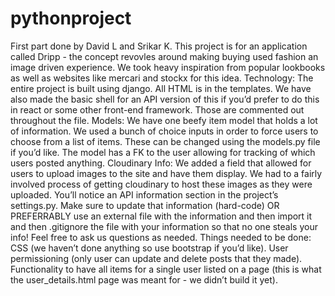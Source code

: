 # pythonproject
First part done by David L and Srikar K.
This project is for an application called Dripp - the concept revovles around making buying used fashion an image driven experience. We took heavy inspiration from popular lookbooks as well as websites like mercari and stockx for this idea.
Technology: The entire project is built using django. All HTML is in the templates. We have also made the basic shell for an API version of this if you’d prefer to do this in react or some other front-end framework. Those are commented out throughout the file.
Models: We have one beefy item model that holds a lot of information. We used a bunch of choice inputs in order to force users to choose from a list of items. These can be changed using the models.py file if you’d like. The model has a FK to the user allowing for tracking of which users posted anything.
Cloudinary Info: We added a field that allowed for users to upload images to the site and have them display. We had to a fairly involved process of getting cloudinary to host these images as they were uploaded. You’ll notice an API information section in the project’s settings.py. Make sure to update that information (hard-code) OR PREFERRABLY use an external file with the information and then import it and then .gitignore the file with your information so that no one steals your info! Feel free to ask us questions as needed.
Things needed to be done: CSS (we haven’t done anything so use bootstrap if you’d like). User permissioning (only user can update and delete posts that they made). Functionality to have all items for a single user listed on a page (this is what the user_details.html page was meant for - we didn’t build it yet).
